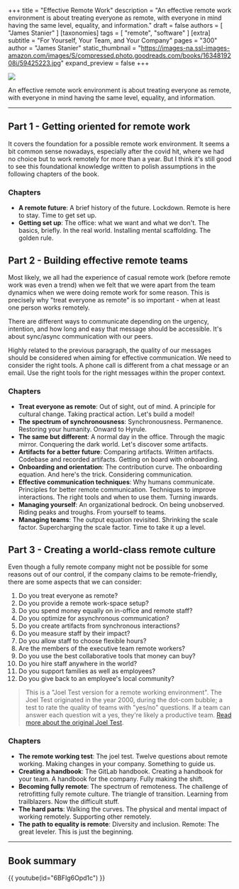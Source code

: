 +++
title = "Effective Remote Work"
description = "An effective remote work environment is about treating everyone as remote, with everyone in mind having the same level, equality, and information."
draft = false
authors = [ "James Stanier" ]
[taxonomies]
tags = [ "remote", "software" ]
[extra]
subtitle = "For Yourself, Your Team, and Your Company"
pages = "300"
author = "James Stanier"
static_thumbnail = "https://images-na.ssl-images-amazon.com/images/S/compressed.photo.goodreads.com/books/1634819208i/59425223.jpg"
expand_preview = false
+++

<img border="0" src="https://images-na.ssl-images-amazon.com/images/S/compressed.photo.goodreads.com/books/1634819208i/59425223.jpg" >

<!-- more -->

An effective remote work environment is about treating everyone as remote, with everyone in mind having the same level, equality, and information.

---

## Part 1 - Getting oriented for remote work

It covers the foundation for a possible remote work environment. It seems a bit common sense nowadays, especially after the covid hit, where we had no choice but to work remotely for more than a year. But I think it's still good to see this foundational knowledge written to polish assumptions in the following chapters of the book.

### Chapters

- **A remote future**: A brief history of the future. Lockdown. Remote is here to stay. Time to get set up.
- **Getting set up**: The office: what we want and what we don't. The basics, briefly. In the real world. Installing mental scaffolding. The golden rule.

## Part 2 - Building effective remote teams

Most likely, we all had the experience of casual remote work (before remote work was even a trend) when we felt that we were apart from the team dynamics when we were doing remote work for some reason. This is precisely why "treat everyone as remote" is so important - when at least one person works remotely.

There are different ways to communicate depending on the urgency, intention, and how long and easy that message should be accessible. It's about sync/async communication with our peers.

Highly related to the previous paragraph, the quality of our messages should be considered when aiming for effective communication. We need to consider the right tools. A phone call is different from a chat message or an email. Use the right tools for the right messages within the proper context.

### Chapters

- **Treat everyone as remote**: Out of sight, out of mind. A principle for cultural change. Taking practical action. Let's build a model!
- **The spectrum of synchronousness**: Synchronousness. Permanence. Restoring your humanity. Onward to Hyrule.
- **The same but different**: A normal day in the office. Through the magic mirror. Conquering the dark world. Let's discover some artifacts.
- **Artifacts for a better future**: Comparing artifacts. Written artifacts. Codebase and recorded artifacts. Getting on board with onboarding. 
- **Onboarding and orientation**: The contribution curve. The onboarding equation. And here's the trick. Considering communication.
- **Effective communication techniques**: Why humans communicate. Principles for better remote communication. Techniques to improve interactions. The right tools and when to use them. Turning inwards. 
- **Managing yourself**: An organizational bedrock. On being unobserved. Riding peaks and troughs. From yourself to teams.
- **Managing teams**: The output equation revisited. Shrinking the scale factor. Supercharging the scale factor. Time to take it up a level.


## Part 3 - Creating a world-class remote culture

Even though a fully remote company might not be possible for some reasons out of our control, if the company claims to be remote-friendly, there are some aspects that we can consider:

1. Do you treat everyone as remote?
2. Do you provide a remote work-space setup?
3. Do you spend money equally on in-office and remote staff?
4. Do you optimize for asynchronous communication?
5. Do you create artifacts from synchronous interactions?
6. Do you measure staff by their impact?
7. Do you allow staff to choose flexible hours?
8. Are the members of the executive team remote workers?
9. Do you use the best collaborative tools that money can buy?
10. Do you hire staff anywhere in the world?
11. Do you support families as  well as employees?
12. Do you give back to an employee's local community?

> This is a "Joel Test version for a remote working environment". The Joel Test originated in the year 2000, during the dot-com bubble; a test to rate the quality of teams with "yes/no" questions. If a team can answer each question wit a yes, they're likely a productive team. [Read more about the original Joel Test](https://www.joelonsoftware.com/2000/08/09/the-joel-test-12-steps-to-better-code/).

### Chapters

- **The remote working test**: The joel test. Twelve questions about remote working. Making changes in your company. Something to guide us.
- **Creating a handbook**: The GitLab handbook. Creating a handbook for your team. A handbook for the company. Fully making the shift.
- **Becoming fully remote**: The spectrum of remoteness. The challenge of retrofitting fully remote culture. The triangle of transition. Learning from trailblazers. Now the difficult stuff.
- **The hard parts**: Walking the curves. The physical and mental impact of working remotely. Supporting other remotely.
- **The path to equality is remote**: Diversity and inclusion. Remote: The great leveler. This is just the beginning.

---

## Book summary

{{ youtube(id="6BFIg6Opd1c") }}

